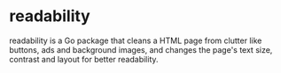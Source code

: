 # readability

readability is a Go package that cleans a HTML page from clutter like buttons, ads and background images, and changes the page's text size, contrast and layout for better readability.

